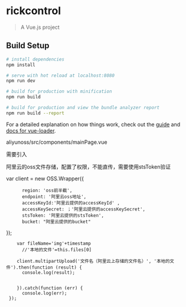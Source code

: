 # rickcontrol

> A Vue.js project

## Build Setup

``` bash
# install dependencies
npm install

# serve with hot reload at localhost:8080
npm run dev

# build for production with minification
npm run build

# build for production and view the bundle analyzer report
npm run build --report
```

For a detailed explanation on how things work, check out the [guide](http://vuejs-templates.github.io/webpack/) and [docs for vue-loader](http://vuejs.github.io/vue-loader).


 aliyunoss/src/components/mainPage.vue
 
 需要引入 <script src="http://gosspublic.alicdn.com/aliyun-oss-sdk-4.4.4.min.js"></script>
 
 阿里云的oss文件存储，配置了权限，不能直传，需要使用stsToken验证
 
 
 


 var client = new OSS.Wrapper({
 
          region: 'oss前半截',
          endpoint: '阿里云oss地址',
          accessKeyId:'阿里云提供的accessKeyId' ,
          accessKeySecret: ；'阿里云提供的accessKeySecret',
          stsToken: '阿里云提供的stsToken',
          bucket: "阿里云提供的bucket"
          
   });

        var fileName='img'+timestamp
          //'本地的文件'=this.files[0]

        client.multipartUpload('文件名（阿里云上存储的文件名）', '本地的文件').then(function (result) {
          console.log(result);
        

        }).catch(function (err) {
          console.log(err);
     });
